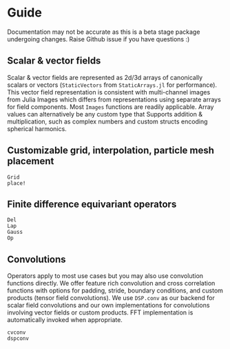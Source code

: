 # Guide

Documentation may not be accurate as this is a beta stage package undergoing changes. Raise Github issue if you have questions :)

## Scalar & vector fields

Scalar & vector fields are represented as 2d/3d arrays of canonically scalars or vectors (`StaticVectors` from `StaticArrays.jl` for performance). This vector field representation is consistent with multi-channel images from Julia Images which differs from representations using separate arrays for field components. Most `Images` functions are readily applicable. Array values can alternatively be any custom type that Supports addition & multiplication, such as complex numbers and custom structs encoding spherical harmonics.

## Customizable grid, interpolation, particle mesh placement 

```@docs
Grid
place!
```


## Finite difference equivariant operators

```@docs
Del
Lap
Gauss
Op
```

## Convolutions

Operators apply to most use cases but you may also use convolution functions directly. We offer feature rich convolution and cross correlation functions with options for padding, stride, boundary conditions, and custom products (tensor field convolutions). We use `DSP.conv` as our backend for scalar field convolutions and our own implementations for convolutions involving vector fields or custom products. FFT implementation is automatically invoked when appropriate. 

```@docs
cvconv
dspconv
```
